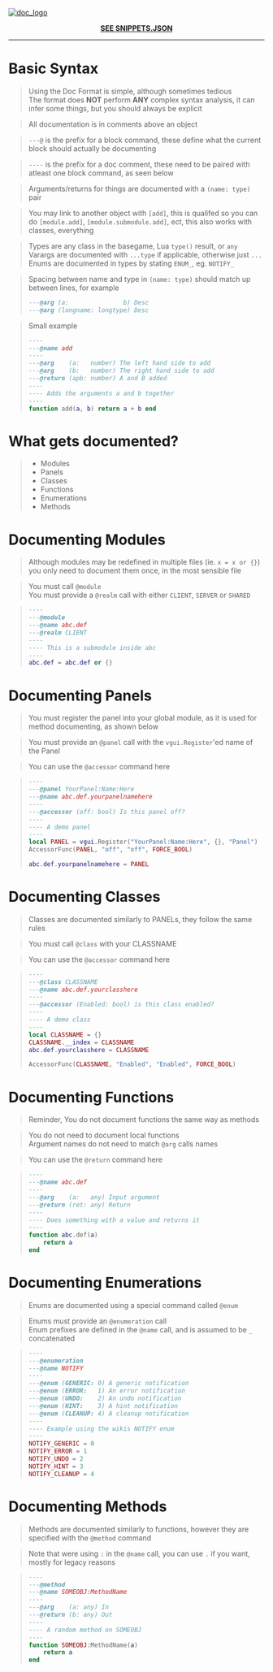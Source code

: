 [![doc_logo](https://i.imgur.com/OTZhori.png)](/DOCS.md)

[<b><p align="center">SEE SNIPPETS.JSON</p></b>](/snippets.json)

---

# Basic Syntax
> Using the Doc Format is simple, although sometimes tedious  
> The format does **NOT** perform **ANY** complex syntax analysis, it can infer some things, but you should always be explicit

> All documentation is in comments above an object  

> `---@` is the prefix for a block command, these define what the
> current block should actually be documenting

> `----` is the prefix for a doc comment, these need to be paired with
> atleast one block command, as seen below

> Arguments/returns for things are documented with a `(name: type)` pair

> You may link to another object with `[add]`, this is qualifed so you can do `[module.add]`, `[module.submodule.add]`, ect, this also works with classes, everything

> Types are any class in the basegame, Lua `type()` result, or `any`  
> Varargs are documented with `...type` if applicable, otherwise just `...`  
> Enums are documented in types by stating `ENUM_`, eg. `NOTIFY_`

> Spacing between name and type in `(name: type)` should match up between lines, for example
> ```lua
> ---@arg (a:               b) Desc
> ---@arg (longname: longtype) Desc
> ```

> Small example
> ```lua
> ----
> ---@name add
> ----
> ---@arg    (a:   number) The left hand side to add
> ---@arg    (b:   number) The right hand side to add
> ---@return (apb: number) A and B added
> ----
> ---- Adds the arguments a and b together
> ----
> function add(a, b) return a + b end
> ``` 

# What gets documented?
> - Modules
> - Panels
> - Classes
> - Functions
> - Enumerations
> - Methods

# Documenting Modules
> Although modules may be redefined in multiple files (ie. `x = x or {}`)
> you only need to document them once, in the most sensible file

> You must call `@module`  
> You must provide a `@realm` call with either `CLIENT`, `SERVER` or `SHARED`

> ```lua
> ----
> ---@module
> ---@name abc.def
> ---@realm CLIENT
> ----
> ---- This is a submodule inside abc
> ----
> abc.def = abc.def or {}
> ```

# Documenting Panels
> You must register the panel into your global module, as it is used for method documenting, as shown below  

> You must provide an `@panel` call with the `vgui.Register`'ed name of the Panel

> You can use the `@accessor` command here

> ```lua
> ----
> ---@panel YourPanel:Name:Here
> ---@name abc.def.yourpanelnamehere
> ----
> ---@accessor (off: bool) Is this panel off?
> ----
> ---- A demo panel
> ----
> local PANEL = vgui.Register("YourPanel:Name:Here", {}, "Panel")
> AccessorFunc(PANEL, "off", "off", FORCE_BOOL)
>
> abc.def.yourpanelnamehere = PANEL
> ```

# Documenting Classes
> Classes are documented similarly to PANELs, they follow the same rules
  
> You must call `@class` with your CLASSNAME

> You can use the `@accessor` command here

> ```lua
> ----
> ---@class CLASSNAME
> ---@name abc.def.yourclasshere
> ----
> ---@accessor (Enabled: bool) is this class enabled?
> ----
> ---- A demo class
> ----
> local CLASSNAME = {}
> CLASSNAME.__index = CLASSNAME
> abc.def.yourclasshere = CLASSNAME
> 
> AccessorFunc(CLASSNAME, "Enabled", "Enabled", FORCE_BOOL)
> ```

# Documenting Functions
> Reminder, You do not document functions the same way as methods

> You do not need to document local functions  
> Argument names do not need to match `@arg` calls names

> You can use the `@return` command here

> ```lua
> ----
> ---@name abc.def
> ----
> ---@arg    (a:   any) Input argument 
> ---@return (ret: any) Return
> ----
> ---- Does something with a value and returns it
> ----
> function abc.def(a)
>     return a
> end
> ```

# Documenting Enumerations
> Enums are documented using a special command called `@enum`

> Enums must provide an `@enumeration` call  
> Enum prefixes are defined in the `@name` call, and is assumed to be `_` concatenated

> ```lua
> ----
> ---@enumeration
> ---@name NOTIFY
> ----
> ---@enum (GENERIC: 0) A generic notification
> ---@enum (ERROR:   1) An error notification
> ---@enum (UNDO:    2) An undo notification
> ---@enum (HINT:    3) A hint notification
> ---@enum (CLEANUP: 4) A cleanup notification
> ----
> ---- Example using the wikis NOTIFY enum
> ----
> NOTIFY_GENERIC = 0
> NOTIFY_ERROR = 1
> NOTIFY_UNDO = 2
> NOTIFY_HINT = 3
> NOTIFY_CLEANUP = 4
> ```

# Documenting Methods
> Methods are documented similarly to functions, however they are specified with the `@method` command

> Note that were using `:` in the `@name` call, you can use `.` if you want, mostly for legacy reasons

> ```lua
> ----
> ---@method
> ---@name SOMEOBJ:MethodName
> ----
> ---@arg    (a: any) In
> ---@return (b: any) Out
> ----
> ---- A random method on SOMEOBJ
> ----
> function SOMEOBJ:MethodName(a)
>     return a
> end
> ```
